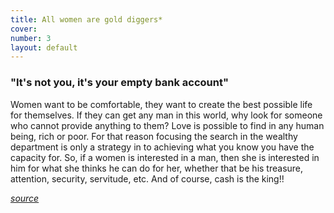 ```yaml
---
title: All women are gold diggers*
cover: 
number: 3
layout: default
---
```


### "It's not you, it's your empty bank account"

Women want to be comfortable, they want to create the best possible life for themselves. If they can get any man in this world, why look for someone who cannot provide anything to them? Love is possible to find in any human being, rich or poor. For that reason focusing the search in the wealthy department is only a strategy in to achieving what you know you have the capacity for. 
So, if a women is interested in a man, then she is interested in him for what she thinks he can do for her, whether that be his treasure, attention, security, servitude, etc. And of course, cash is the king!!

[*source*](https://www.mgtow.com/forums/topic/the-reason-why-all-women-are-gold-diggers/)
